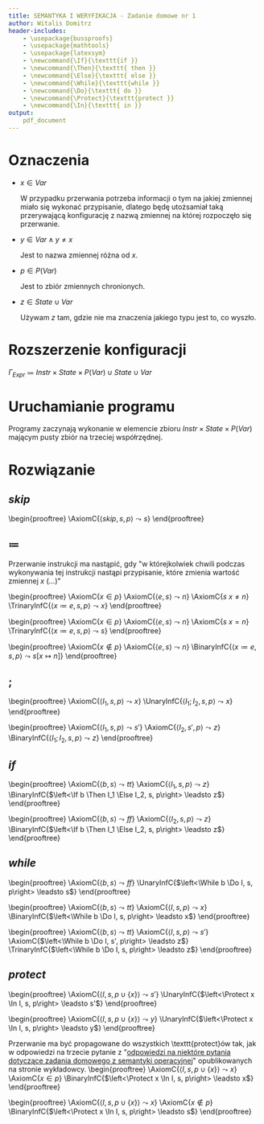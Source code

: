 ```yaml
---
title: SEMANTYKA I WERYFIKACJA - Zadanie domowe nr 1
author: Witalis Domitrz
header-includes:
    - \usepackage{bussproofs}
    - \usepackage{mathtools}
    - \usepackage{latexsym}
    - \newcommand{\If}{\texttt{if }}
    - \newcommand{\Then}{\texttt{ then }}
    - \newcommand{\Else}{\texttt{ else }}
    - \newcommand{\While}{\texttt{while }}
    - \newcommand{\Do}{\texttt{ do }}
    - \newcommand{\Protect}{\texttt{protect }}
    - \newcommand{\In}{\texttt{ in }}
output:
    pdf_document
---
```


<!---
\begin{prooftree}
\end{prooftree}
\AxiomC{}
\UnaryInfC{}
\BinaryInfC{}
\TrinaryInfC{}
\QuaternaryInfC{}
\QuinaryInfC{}
-->

# Oznaczenia

- $x \in Var$

    W przypadku przerwania potrzeba informacji o tym na jakiej zmiennej miało się wykonać przypisanie, dlatego będę utożsamiał taką przerywającą konfigurację z nazwą zmiennej na której rozpoczęło się przerwanie.

- $y \in Var \land y \neq x$

    Jest to nazwa zmiennej różna od $x$.

- $p \in P\left(Var\right)$

    Jest to zbiór zmiennych chronionych.

- $z \in State \cup Var$

    Używam $z$ tam, gdzie nie ma znaczenia jakiego typu jest to, co wyszło.

# Rozszerzenie konfiguracji
$\Gamma_{Expr} \Coloneqq Instr \times State \times P(Var) \cup State \cup Var$

# Uruchamianie programu
Programy zaczynają wykonanie w elemencie zbioru $Instr \times State \times P(Var)$ mającym pusty zbiór na trzeciej współrzędnej.

# Rozwiązanie

## $skip$
\begin{prooftree}
\AxiomC{$\left<skip, s, p\right> \leadsto s$}
\end{prooftree}

## $\coloneqq$

Przerwanie instrukcji ma nastąpić, gdy "w którejkolwiek chwili podczas wykonywania tej instrukcji nastąpi przypisanie, które zmienia wartość zmiennej $x$ (...)"

\begin{prooftree}
\AxiomC{$x \in p$}
\AxiomC{$\left<e, s\right> \leadsto n$}
\AxiomC{$s\ x \neq n$}
\TrinaryInfC{$\left<x \coloneqq e, s, p\right> \leadsto x$}
\end{prooftree}

\begin{prooftree}
\AxiomC{$x \in p$}
\AxiomC{$\left<e, s\right> \leadsto n$}
\AxiomC{$s\ x = n$}
\TrinaryInfC{$\left<x \coloneqq e, s, p\right> \leadsto s$}
\end{prooftree}

\begin{prooftree}
\AxiomC{$x \notin p$}
\AxiomC{$\left<e, s\right> \leadsto n$}
\BinaryInfC{$\left<x \coloneqq e, s, p\right> \leadsto s[x \mapsto n]$}
\end{prooftree}

## $;$
\begin{prooftree}
\AxiomC{$\left<I_1, s, p\right> \leadsto x$}
\UnaryInfC{$\left<I_1 ; I_2, s, p\right> \leadsto x$}
\end{prooftree}

\begin{prooftree}
\AxiomC{$\left<I_1, s, p\right> \leadsto s'$}
\AxiomC{$\left<I_2, s', p\right> \leadsto z$}
\BinaryInfC{$\left<I_1 ; I_2, s, p\right> \leadsto z$}
\end{prooftree}

## $if$
\begin{prooftree}
\AxiomC{$\left<b, s\right> \leadsto tt$}
\AxiomC{$\left<I_1, s, p\right> \leadsto z$}
\BinaryInfC{$\left<\If b \Then I_1 \Else I_2, s, p\right> \leadsto z$}
\end{prooftree}

\begin{prooftree}
\AxiomC{$\left<b, s\right> \leadsto ff$}
\AxiomC{$\left<I_2, s, p\right> \leadsto z$}
\BinaryInfC{$\left<\If b \Then I_1 \Else I_2, s, p\right> \leadsto z$}
\end{prooftree}

## $while$
\begin{prooftree}
\AxiomC{$\left<b, s\right> \leadsto ff$}
\UnaryInfC{$\left<\While b \Do I, s, p\right> \leadsto s$}
\end{prooftree}

\begin{prooftree}
\AxiomC{$\left<b, s\right> \leadsto tt$}
\AxiomC{$\left<I, s, p\right> \leadsto x$}
\BinaryInfC{$\left<\While b \Do I, s, p\right> \leadsto x$}
\end{prooftree}

\begin{prooftree}
\AxiomC{$\left<b, s\right> \leadsto tt$}
\AxiomC{$\left<I, s, p\right> \leadsto s'$}
\AxiomC{$\left<\While b \Do I, s', p\right> \leadsto z$}
\TrinaryInfC{$\left<\While b \Do I, s, p\right> \leadsto z$}
\end{prooftree}

## $protect$
\begin{prooftree}
\AxiomC{$\left<I, s, p \cup \{x\}\right> \leadsto s'$}
\UnaryInfC{$\left<\Protect x \In I, s, p\right> \leadsto s'$}
\end{prooftree}

\begin{prooftree}
\AxiomC{$\left<I, s, p \cup \{x\}\right> \leadsto y$}
\UnaryInfC{$\left<\Protect x \In I, s, p\right> \leadsto y$}
\end{prooftree}

Przerwanie ma być propagowane do wszystkich \texttt{protect}ów tak, jak w odpowiedzi na trzecie pytanie z "[odpowiedzi na niektóre pytania dotyczące zadania domowego z semantyki operacyjnej](https://www.mimuw.edu.pl/~klin/teaching/sem19-20/praca-domowa-1.html)" opublikowanych na stronie wykładowcy.
\begin{prooftree}
\AxiomC{$\left<I, s, p \cup \{x\}\right> \leadsto x$}
\AxiomC{$x \in p$}
\BinaryInfC{$\left<\Protect x \In I, s, p\right> \leadsto x$}
\end{prooftree}

\begin{prooftree}
\AxiomC{$\left<I, s, p \cup \{x\}\right> \leadsto x$}
\AxiomC{$x \notin p$}
\BinaryInfC{$\left<\Protect x \In I, s, p\right> \leadsto s$}
\end{prooftree}
